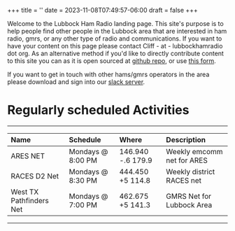 +++
title = ''
date = 2023-11-08T07:49:57-06:00
draft = false
+++

 Welcome to the Lubbock Ham Radio landing page. This site's purpose is to help people find other people in the Lubbock area that are interested in ham radio, gmrs, or any other type of radio and communications. If you want to have your content on this page please contact Cliff - at - lubbockhamradio dot org. As an alternative method if you'd like to directly contribute content to this site you can as it is open sourced at [github repo](https://github.com/cliffcolvin/lubbockhamradio), or use [this form](https://forms.gle/6EBs8GsTq4M1koyF7).

 If you want to get in touch with other hams/gmrs operators in the area please download and sign into our [slack server](https://join.slack.com/t/lubbockamateu-hgf3723/shared_invite/zt-1613c7nwg-hegXmzckOdcI7ibFqy5LuQ).

 # Regularly scheduled Activities
***
 |Name                    |Schedule           |Where            |Description                |
 |:-----------------------|:------------------|:----------------|:--------------------------|
 |ARES NET                |Mondays @ 8:00 PM  |146.940 -.6 179.9|Weekly emcomm net for ARES |
 |RACES D2 Net            |Mondays @ 8:30 PM  |444.450 +5 114.8 |Weekly district RACES net  |
 |West TX Pathfinders Net |Mondays @ 7:00 PM  |462.675 +5 141.3 |GMRS Net for Lubbock Area  |
***